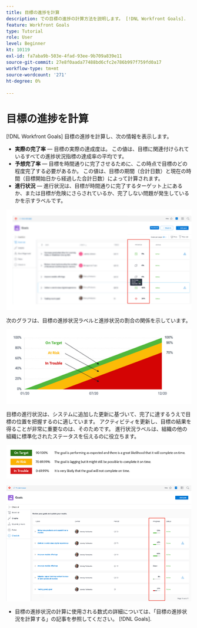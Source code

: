 ```yaml
---
title: 目標の進捗を計算
description: での目標の進捗の計算方法を説明します。 [!DNL Workfront Goals].
feature: Workfront Goals
type: Tutorial
role: User
level: Beginner
kt: 10119
exl-id: fa7aba9b-503e-4fad-93ee-9b709a839e11
source-git-commit: 27e8f0aada77488bd6cfc2e786b997f759fd0a17
workflow-type: tm+mt
source-wordcount: '271'
ht-degree: 0%

---
```


# 目標の進捗を計算

[!DNL Workfront Goals] 目標の進捗を計算し、次の情報を表示します。

* **実際の完了率** — 目標の実際の達成度は。 この値は、目標に関連付けられているすべての進捗状況指標の達成率の平均です。
* **予想完了率** — 目標を時間通りに完了させるために、この時点で目標のどの程度完了する必要があるか。 この値は、目標の期間（合計日数）と現在の時間（目標開始日から経過した合計日数）によって計算されます。
* **進行状況** — 進行状況は、目標が時間通りに完了するターゲット上にあるか、または目標が危険にさらされているか、完了しない問題が発生しているかを示すラベルです。

![の目標の進行状況のスクリーンショット [!DNL Workfront Goals]](assets/13-workfront-goals-percent-complete.png)

次のグラフは、目標の進捗状況ラベルと進捗状況の割合の関係を示しています。

![目標の進捗ラベルと進捗率の関係を示すグラフ](assets/14-workfront-goals-progress-statuses.jpeg)

目標の進行状況は、システムに追加した更新に基づいて、完了に達するうえで目標の位置を把握するのに適しています。 アクティビティを更新し、目標の結果を得ることが非常に重要なのは、そのためです。 進行状況ラベルは、組織の他の組織に標準化されたステータスを伝えるのに役立ちます。

![の様々な進行状況ラベルをカバーするグラフィック [!DNL Workfront Goals]](assets/15-workfront-goals-progress-bar-code.png)

![「目標の進捗状況の割合」列のスクリーンショット [!UICONTROL チェックイン] セクション [!DNL Workfront Goals]](assets/16-workfront-goals-progress-status-bar.png)

<!-- Learn more graphic -->

* 目標の進捗状況の計算に使用される数式の詳細については、「目標の進捗状況を計算する」の記事を参照してください。 [!DNL   Goals].


<!-- need link to documentation article, above -->
